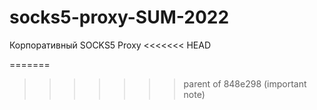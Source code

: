 # socks5-proxy-SUM-2022
Корпоративный SOCKS5 Proxy
<<<<<<< HEAD

=======
>>>>>>> parent of 848e298 (important note)
